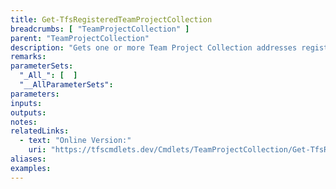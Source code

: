 ```yaml
---
title: Get-TfsRegisteredTeamProjectCollection
breadcrumbs: [ "TeamProjectCollection" ]
parent: "TeamProjectCollection"
description: "Gets one or more Team Project Collection addresses registered in the current computer."
remarks: 
parameterSets: 
  "_All_": [  ] 
  "__AllParameterSets": 
parameters: 
inputs: 
outputs: 
notes: 
relatedLinks: 
  - text: "Online Version:" 
    uri: "https://tfscmdlets.dev/Cmdlets/TeamProjectCollection/Get-TfsRegisteredTeamProjectCollection"
aliases: 
examples: 
---
```

